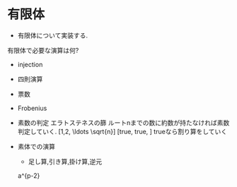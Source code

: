 # 有限体

- 有限体について実装する.

有限体で必要な演算は何?
- injection
- 四則演算
- 票数
- Frobenius

- 素数の判定
エラトステネスの篩
  ルートnまでの数に約数が持たなければ素数判定していく.
  [1,2, \ldots \sqrt{n}]
  [true, true, ]
  trueなら割り算をしていく

- 素体での演算
  - 足し算,引き算,掛け算,逆元

  a^{p-2}
